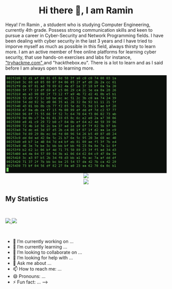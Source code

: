 <h1 align="center">
  <b>Hi there 👋, I am Ramin</b>
</h1>

<dev>
  <p align="left">
    Heya! I'm Ramin , a stdudent who is
    studying Computer Engineering, currently 4th grade.
    Possess strong communication skills and keen to
    pursue a career in Cyber-Security and Network
    Programming fields. I have been dealing with cyber
    security in the last 3 years and I have tried to imporve
    myself as much as possible in this field, always thirsty to learn more.
    I am an active member of free online platforms for
    learning cyber security, that use hands-on exercises
    and labs for instance, <a href="https://tryhackme.com/xramx"> "tryhackme.com" </a>and
    "hackthebox.eu". There is a lot to learn
    and as I said before I am always open to learning
    more.
  </p>
  
  <img align="right" alt="GIF" src="./start.gif" />
</dev>

<div align="center">
  <a href="https://open.spotify.com/user/6s6pbtefezpookh8gwnkko15v">
    <img src="https://readme-spotify-tingz.vercel.app/api/now-playing">
  </a>
</div>

<div align="center">
  <a href="https://open.spotify.com/user/6s6pbtefezpookh8gwnkko15v">
    <img src="https://spotify-readme-theta-virid.vercel.app/api?scan=true&theme=dark" width="240px">
  </a>
</div>

## My Statistics

<br/>
<p align="left">
  <a href="https://google.com">
  <img width="49.5%" src="https://github-readme-stats.vercel.app/api?username=ramixix&show_icons=true&theme=gruvbox&hide_border=true" />
    <img width="49.5%" src="https://github-readme-streak-stats.herokuapp.com/?user=ramixix&theme=gruvbox&hide_border=true" />
  </a>
</p>
<br>



- 🔭 I’m currently working on ...
- 🌱 I’m currently learning ...
- 👯 I’m looking to collaborate on ...
- 🤔 I’m looking for help with ...
- 💬 Ask me about ...
- 📫 How to reach me: ...
- 😄 Pronouns: ...
- ⚡ Fun fact: ...
-->
